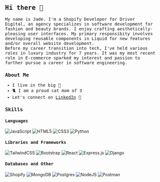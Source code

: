 ## <samp>Hi there 👋</samp>

<samp>My name is Jade. 
I'm a Shopify Developer for Driver Digital, an agency specializes in software development for fashion and beauty brands. I enjoy crafting aesthetically-pleasing user interfaces. My primary responsibity involves developing reusable components in Liquid for new features and/or overall website development.<br>
Before my career transition into tech, I've held various roles in luxury industry for 7 years. It was my most recent role in E-commerce sparked my interest and passion to further pursue a career in software engineering.
</samp>

### <samp>About Me</samp>

<ul><samp>
    <li>I live in the big 🍎</li>
    <li>🐈 I am a proud cat mom of 3</li>
    <li>Let's connect on <a href="https://www.linkedin.com/in/jade-c-w/">LinkedIn</a> 💼</li>
</samp></ul>

### <samp>Skills</samp>
<!-- 
![Top Langs](https://github-readme-stats.vercel.app/api/top-langs/?username=jadewang425&layout=compact) 
-->

#### <samp>Languages</samp>
![JavaScript](https://img.shields.io/badge/javascript-%23323330.svg?style=for-the-badge&logo=javascript&logoColor=%23F7DF1E)
![HTML5](https://img.shields.io/badge/html5-%23E34F26.svg?style=for-the-badge&logo=html5&logoColor=white)
![CSS3](https://img.shields.io/badge/css3-%231572B6.svg?style=for-the-badge&logo=css3&logoColor=white)
![Python](https://img.shields.io/badge/python-3670A0?style=for-the-badge&logo=python&logoColor=ffdd54)

#### <samp>Libraries and Frameworks</samp>
![TailwindCSS](https://img.shields.io/badge/tailwindcss-%2338B2AC.svg?style=for-the-badge&logo=tailwind-css&logoColor=white)
![Bootstrap](https://img.shields.io/badge/bootstrap-%238511FA.svg?style=for-the-badge&logo=bootstrap&logoColor=white)
![React](https://img.shields.io/badge/react-%2320232a.svg?style=for-the-badge&logo=react&logoColor=%2361DAFB)
![Express.js](https://img.shields.io/badge/express.js-%23404d59.svg?style=for-the-badge&logo=express&logoColor=%2361DAFB)
![Django](https://img.shields.io/badge/django-%23092E20.svg?style=for-the-badge&logo=django&logoColor=white)


#### <samp>Databases and Other</samp>
![Shopify](https://img.shields.io/badge/shopify-8DB543?style=for-the-badge&logo=Shopify&logoColor=white)
![MongoDB](https://img.shields.io/badge/MongoDB-%234ea94b.svg?style=for-the-badge&logo=mongodb&logoColor=white)
![Postgres](https://img.shields.io/badge/postgres-%23316192.svg?style=for-the-badge&logo=postgresql&logoColor=white)
![NodeJS](https://img.shields.io/badge/Node%20js-339933?style=for-the-badge&logo=nodedotjs&logoColor=white)
![Postman](https://img.shields.io/badge/Postman-FF6C37?style=for-the-badge&logo=postman&logoColor=white)



<!--
**jadewang425/jadewang425** is a ✨ _special_ ✨ repository because its `README.md` (this file) appears on your GitHub profile.

Here are some ideas to get you started:

- 🔭 I’m currently working on ...
- 🌱 I’m currently learning ...
- 👯 I’m looking to collaborate on ...
- 🤔 I’m looking for help with ...
- 💬 Ask me about ...
- 📫 How to reach me: ...
- 😄 Pronouns: ...
- ⚡ Fun fact: ...
-->
